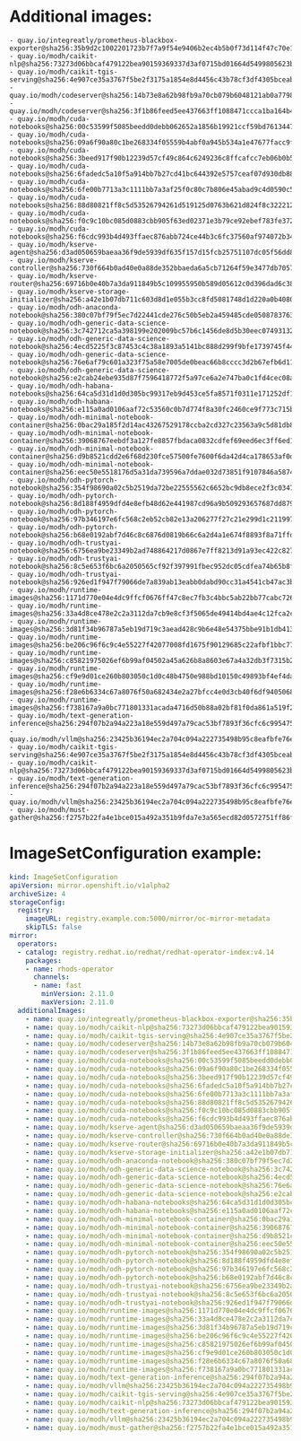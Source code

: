 # Additional images:
    - quay.io/integreatly/prometheus-blackbox-exporter@sha256:35b9d2c1002201723b7f7a9f54e9406b2ec4b5b0f73d114f47c70e15956103b5
    - quay.io/modh/caikit-nlp@sha256:73273d06bbcaf479122bea90159369337d3af0715bd01664d5499805623bf871
    - quay.io/modh/caikit-tgis-serving@sha256:4e907ce35a3767f5be2f3175a1854e8d4456c43b78cf3df4305bceabcbf0d6e2
    - quay.io/modh/codeserver@sha256:14b73e8a62b98fb9a70cb079b6048121ab0a7798fe1eca0adf06b6716f280115
    - quay.io/modh/codeserver@sha256:3f1b86feed5ee437663ff1088471ccca1ba164b45b2bb4443a8d37a587e95e91
    - quay.io/modh/cuda-notebooks@sha256:00c53599f5085beedd0debb062652a1856b19921ccf59bd76134471d24c3fa7d
    - quay.io/modh/cuda-notebooks@sha256:09a6f90a80c1be268334f05559b4abf0a945b534a1e47677facc9f2ed1778f1c
    - quay.io/modh/cuda-notebooks@sha256:3beed917f90b12239d57cf49c864c6249236c8ffcafcc7eb06b0b55272ef5b55
    - quay.io/modh/cuda-notebooks@sha256:6fadedc5a10f5a914bb7b27cd41bc644392e5757ceaf07d930db884112054265
    - quay.io/modh/cuda-notebooks@sha256:6fe00b7713a3c1111bb7a3af25f0c80c7b806e45abad9c4d0590c5f0474c55e1
    - quay.io/modh/cuda-notebooks@sha256:88d80821ff8c5d53526794261d519125d0763b621d824f8c3222127dab7b6cc8
    - quay.io/modh/cuda-notebooks@sha256:f0c9c10bc085d0883cbb905f63ed02371e3b79ce92ebef783fe372ed70321b28
    - quay.io/modh/cuda-notebooks@sha256:f6cdc993b4d493ffaec876abb724ce44b3c6fc37560af974072b346e45ac1a3b
    - quay.io/modh/kserve-agent@sha256:d3ad050659baeaa36f9de5939df635f157d15fcb25751107dc05f56dd84255e1
    - quay.io/modh/kserve-controller@sha256:730f664b0ad40e0a88de352bbaeda6a5cb71264f59e3477db7057d1deca4a908
    - quay.io/modh/kserve-router@sha256:69716b0e40b7a3da911849b5c109955950b589d05612c0d396dad6c385a77ba1
    - quay.io/modh/kserve-storage-initializer@sha256:a42e1b07db711c603d8d1e055b3cc8fd5081748d1d220a0b40802cfbb25804d8
    - quay.io/modh/odh-anaconda-notebook@sha256:380c07bf79f5ec7d22441cde276c50b5eb2a459485cde05087837639a566ae3d
    - quay.io/modh/odh-generic-data-science-notebook@sha256:3c742712ca5a398199e202009bc57b6c1456de8d5b30eec07493132b93c296ae
    - quay.io/modh/odh-generic-data-science-notebook@sha256:4ecd5225f3c87453c4c38a1893a5141bc888d299f9bfe1739745f44199543489
    - quay.io/modh/odh-generic-data-science-notebook@sha256:76e6af79c601a323f75a58e7005de0beac66b8cccc3d2b67efb6d11d85f0cfa1
    - quay.io/modh/odh-generic-data-science-notebook@sha256:e2cab24ebe935d87f7596418772f5a97ce6a2e747ba0c1fd4cec08a728e99403
    - quay.io/modh/odh-habana-notebooks@sha256:64ca5d31d1d0d305bc99317eb9d453ce5fa8571f0311e171252df12b40c41b75
    - quay.io/modh/odh-habana-notebooks@sha256:e115a0ad0106aaf72c53560c0b7d774f8a30fc2460ce9f773c715ba33d170063
    - quay.io/modh/odh-minimal-notebook-container@sha256:0bac29a185f2d14ac43267529178ccba2cd327c23563a9c5d81db855f8e6c5ed
    - quay.io/modh/odh-minimal-notebook-container@sha256:39068767eebdf3a127fe8857fbdaca0832cdfef69eed6ec3ff6ed1858029420f
    - quay.io/modh/odh-minimal-notebook-container@sha256:d9b8521cdd2e6f68d230fce57500fe7600f6da42d4ca178653af0daf1f8c0d05
    - quay.io/modh/odh-minimal-notebook-container@sha256:eec50e5518176d5a31da739596a7ddae032d73851f9107846a587442ebd10a82
    - quay.io/modh/odh-pytorch-notebook@sha256:354f98690a02c5b2519da72be22555562c6652bc9db8ece2f3c03476fd6369ff
    - quay.io/modh/odh-pytorch-notebook@sha256:8d188f4959dfd4e8efb48d62e441987cd96a9b509293657687dd879b268d8a6f
    - quay.io/modh/odh-pytorch-notebook@sha256:97b346197e6fc568c2eb52cb82e13a206277f27c21e299d1c211997f140f638b
    - quay.io/modh/odh-pytorch-notebook@sha256:b68e0192abf7d46c8c6876d0819b66c6a2d4a1e674f8893f8a71ffdcba96866c
    - quay.io/modh/odh-trustyai-notebook@sha256:6756ea9be23349b2ad748864217d0867e7ff8213d91a93ec422c8276c5b63366
    - quay.io/modh/odh-trustyai-notebook@sha256:8c5e653f6bc6a2050565cf92f397991fbec952dc05cdfea74b65b8fd3047c9d4
    - quay.io/modh/odh-trustyai-notebook@sha256:926ed1f947f79066de7a839ab13eabb0dabd90cc31a4541cb47ac3bf29dbf977
    - quay.io/modh/runtime-images@sha256:1171d770e04e4dc9ffcf0676ff47c8ec7fb3c4bbc5ab22bb77cabc7266defaec
    - quay.io/modh/runtime-images@sha256:33a4d8ce478e2c2a3112da7cb9e8cf3f5065de49414bd4ae4c12fca2c7c809b2
    - quay.io/modh/runtime-images@sha256:3d81f34b96787a5eb19d719c3aead428c9b6e48e54375bbe91b1db4136df1bce
    - quay.io/modh/runtime-images@sha256:be206c96f6c9c4e55227f42077008fd1675f90129685c22afbf1bbc7759bc48b
    - quay.io/modh/runtime-images@sha256:c85821975026ef6b99af04502a45a626b8a8603e67a4a32db3f7315b2cfa3066
    - quay.io/modh/runtime-images@sha256:cf9e9d01ce260b803050c1d0c48b4750e988bd10150c49893bf4ef4dab6b0a68
    - quay.io/modh/runtime-images@sha256:f28e6b6334c67a8076f50a682434e2a27bfcc4e0d3cb40f6df94050684ae0205
    - quay.io/modh/runtime-images@sha256:f738167a9a0bc771801331acada4716d50b88a02bf81f0da861a519f22de14e3
    - quay.io/modh/text-generation-inference@sha256:294f07b2a94a223a18e559d497a79cac53bf7893f36cfc6c995475b6e431bcfe
    - quay.io/modh/vllm@sha256:23425b36194ec2a704c094a222735498b95c8eafbfe76e511b20c0112da6c542
    - quay.io/modh/caikit-tgis-serving@sha256:4e907ce35a3767f5be2f3175a1854e8d4456c43b78cf3df4305bceabcbf0d6e2
    - quay.io/modh/caikit-nlp@sha256:73273d06bbcaf479122bea90159369337d3af0715bd01664d5499805623bf871
    - quay.io/modh/text-generation-inference@sha256:294f07b2a94a223a18e559d497a79cac53bf7893f36cfc6c995475b6e431bcfe
    - quay.io/modh/vllm@sha256:23425b36194ec2a704c094a222735498b95c8eafbfe76e511b20c0112da6c542
    - quay.io/modh/must-gather@sha256:f2757b22fa4e1bce015a492a351b9fda7e3a565ecd82d0572751ff86fc8dd591




# ImageSetConfiguration example:
```yaml
kind: ImageSetConfiguration
apiVersion: mirror.openshift.io/v1alpha2
archiveSize: 4
storageConfig:
  registry: 
    imageURL: registry.example.com:5000/mirror/oc-mirror-metadata
    skipTLS: false                       
mirror:
  operators:
  - catalog: registry.redhat.io/redhat/redhat-operator-index:v4.14
    packages:
    - name: rhods-operator
      channels:
      - name: fast
        minVersion: 2.11.0
        maxVersion: 2.11.0
  additionalImages:   
    - name: quay.io/integreatly/prometheus-blackbox-exporter@sha256:35b9d2c1002201723b7f7a9f54e9406b2ec4b5b0f73d114f47c70e15956103b5
    - name: quay.io/modh/caikit-nlp@sha256:73273d06bbcaf479122bea90159369337d3af0715bd01664d5499805623bf871
    - name: quay.io/modh/caikit-tgis-serving@sha256:4e907ce35a3767f5be2f3175a1854e8d4456c43b78cf3df4305bceabcbf0d6e2
    - name: quay.io/modh/codeserver@sha256:14b73e8a62b98fb9a70cb079b6048121ab0a7798fe1eca0adf06b6716f280115
    - name: quay.io/modh/codeserver@sha256:3f1b86feed5ee437663ff1088471ccca1ba164b45b2bb4443a8d37a587e95e91
    - name: quay.io/modh/cuda-notebooks@sha256:00c53599f5085beedd0debb062652a1856b19921ccf59bd76134471d24c3fa7d
    - name: quay.io/modh/cuda-notebooks@sha256:09a6f90a80c1be268334f05559b4abf0a945b534a1e47677facc9f2ed1778f1c
    - name: quay.io/modh/cuda-notebooks@sha256:3beed917f90b12239d57cf49c864c6249236c8ffcafcc7eb06b0b55272ef5b55
    - name: quay.io/modh/cuda-notebooks@sha256:6fadedc5a10f5a914bb7b27cd41bc644392e5757ceaf07d930db884112054265
    - name: quay.io/modh/cuda-notebooks@sha256:6fe00b7713a3c1111bb7a3af25f0c80c7b806e45abad9c4d0590c5f0474c55e1
    - name: quay.io/modh/cuda-notebooks@sha256:88d80821ff8c5d53526794261d519125d0763b621d824f8c3222127dab7b6cc8
    - name: quay.io/modh/cuda-notebooks@sha256:f0c9c10bc085d0883cbb905f63ed02371e3b79ce92ebef783fe372ed70321b28
    - name: quay.io/modh/cuda-notebooks@sha256:f6cdc993b4d493ffaec876abb724ce44b3c6fc37560af974072b346e45ac1a3b
    - name: quay.io/modh/kserve-agent@sha256:d3ad050659baeaa36f9de5939df635f157d15fcb25751107dc05f56dd84255e1
    - name: quay.io/modh/kserve-controller@sha256:730f664b0ad40e0a88de352bbaeda6a5cb71264f59e3477db7057d1deca4a908
    - name: quay.io/modh/kserve-router@sha256:69716b0e40b7a3da911849b5c109955950b589d05612c0d396dad6c385a77ba1
    - name: quay.io/modh/kserve-storage-initializer@sha256:a42e1b07db711c603d8d1e055b3cc8fd5081748d1d220a0b40802cfbb25804d8
    - name: quay.io/modh/odh-anaconda-notebook@sha256:380c07bf79f5ec7d22441cde276c50b5eb2a459485cde05087837639a566ae3d
    - name: quay.io/modh/odh-generic-data-science-notebook@sha256:3c742712ca5a398199e202009bc57b6c1456de8d5b30eec07493132b93c296ae
    - name: quay.io/modh/odh-generic-data-science-notebook@sha256:4ecd5225f3c87453c4c38a1893a5141bc888d299f9bfe1739745f44199543489
    - name: quay.io/modh/odh-generic-data-science-notebook@sha256:76e6af79c601a323f75a58e7005de0beac66b8cccc3d2b67efb6d11d85f0cfa1
    - name: quay.io/modh/odh-generic-data-science-notebook@sha256:e2cab24ebe935d87f7596418772f5a97ce6a2e747ba0c1fd4cec08a728e99403
    - name: quay.io/modh/odh-habana-notebooks@sha256:64ca5d31d1d0d305bc99317eb9d453ce5fa8571f0311e171252df12b40c41b75
    - name: quay.io/modh/odh-habana-notebooks@sha256:e115a0ad0106aaf72c53560c0b7d774f8a30fc2460ce9f773c715ba33d170063
    - name: quay.io/modh/odh-minimal-notebook-container@sha256:0bac29a185f2d14ac43267529178ccba2cd327c23563a9c5d81db855f8e6c5ed
    - name: quay.io/modh/odh-minimal-notebook-container@sha256:39068767eebdf3a127fe8857fbdaca0832cdfef69eed6ec3ff6ed1858029420f
    - name: quay.io/modh/odh-minimal-notebook-container@sha256:d9b8521cdd2e6f68d230fce57500fe7600f6da42d4ca178653af0daf1f8c0d05
    - name: quay.io/modh/odh-minimal-notebook-container@sha256:eec50e5518176d5a31da739596a7ddae032d73851f9107846a587442ebd10a82
    - name: quay.io/modh/odh-pytorch-notebook@sha256:354f98690a02c5b2519da72be22555562c6652bc9db8ece2f3c03476fd6369ff
    - name: quay.io/modh/odh-pytorch-notebook@sha256:8d188f4959dfd4e8efb48d62e441987cd96a9b509293657687dd879b268d8a6f
    - name: quay.io/modh/odh-pytorch-notebook@sha256:97b346197e6fc568c2eb52cb82e13a206277f27c21e299d1c211997f140f638b
    - name: quay.io/modh/odh-pytorch-notebook@sha256:b68e0192abf7d46c8c6876d0819b66c6a2d4a1e674f8893f8a71ffdcba96866c
    - name: quay.io/modh/odh-trustyai-notebook@sha256:6756ea9be23349b2ad748864217d0867e7ff8213d91a93ec422c8276c5b63366
    - name: quay.io/modh/odh-trustyai-notebook@sha256:8c5e653f6bc6a2050565cf92f397991fbec952dc05cdfea74b65b8fd3047c9d4
    - name: quay.io/modh/odh-trustyai-notebook@sha256:926ed1f947f79066de7a839ab13eabb0dabd90cc31a4541cb47ac3bf29dbf977
    - name: quay.io/modh/runtime-images@sha256:1171d770e04e4dc9ffcf0676ff47c8ec7fb3c4bbc5ab22bb77cabc7266defaec
    - name: quay.io/modh/runtime-images@sha256:33a4d8ce478e2c2a3112da7cb9e8cf3f5065de49414bd4ae4c12fca2c7c809b2
    - name: quay.io/modh/runtime-images@sha256:3d81f34b96787a5eb19d719c3aead428c9b6e48e54375bbe91b1db4136df1bce
    - name: quay.io/modh/runtime-images@sha256:be206c96f6c9c4e55227f42077008fd1675f90129685c22afbf1bbc7759bc48b
    - name: quay.io/modh/runtime-images@sha256:c85821975026ef6b99af04502a45a626b8a8603e67a4a32db3f7315b2cfa3066
    - name: quay.io/modh/runtime-images@sha256:cf9e9d01ce260b803050c1d0c48b4750e988bd10150c49893bf4ef4dab6b0a68
    - name: quay.io/modh/runtime-images@sha256:f28e6b6334c67a8076f50a682434e2a27bfcc4e0d3cb40f6df94050684ae0205
    - name: quay.io/modh/runtime-images@sha256:f738167a9a0bc771801331acada4716d50b88a02bf81f0da861a519f22de14e3
    - name: quay.io/modh/text-generation-inference@sha256:294f07b2a94a223a18e559d497a79cac53bf7893f36cfc6c995475b6e431bcfe
    - name: quay.io/modh/vllm@sha256:23425b36194ec2a704c094a222735498b95c8eafbfe76e511b20c0112da6c542
    - name: quay.io/modh/caikit-tgis-serving@sha256:4e907ce35a3767f5be2f3175a1854e8d4456c43b78cf3df4305bceabcbf0d6e2
    - name: quay.io/modh/caikit-nlp@sha256:73273d06bbcaf479122bea90159369337d3af0715bd01664d5499805623bf871
    - name: quay.io/modh/text-generation-inference@sha256:294f07b2a94a223a18e559d497a79cac53bf7893f36cfc6c995475b6e431bcfe
    - name: quay.io/modh/vllm@sha256:23425b36194ec2a704c094a222735498b95c8eafbfe76e511b20c0112da6c542
    - name: quay.io/modh/must-gather@sha256:f2757b22fa4e1bce015a492a351b9fda7e3a565ecd82d0572751ff86fc8dd591



```
